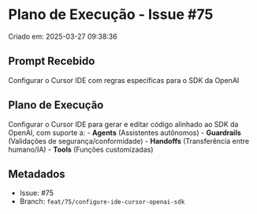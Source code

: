 # Plano de Execução - Issue #75

Criado em: 2025-03-27 09:38:36

## Prompt Recebido

Configurar o Cursor IDE com regras específicas para o SDK da OpenAI

## Plano de Execução

Configurar o Cursor IDE para gerar e editar código alinhado ao SDK da OpenAI, com suporte a: - **Agents** (Assistentes autônomos) - **Guardrails** (Validações de segurança/conformidade) - **Handoffs** (Transferência entre humano/IA) - **Tools** (Funções customizadas)

## Metadados

- Issue: #75
- Branch: `feat/75/configure-ide-cursor-openai-sdk`
